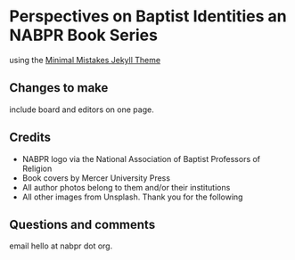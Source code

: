 # Perspectives on Baptist Identities an NABPR Book Series
using the [Minimal Mistakes Jekyll Theme](https://mmistakes.github.io/minimal-mistakes/)

## Changes to make
include board and editors on one page.

## Credits
* NABPR logo via the National Association of Baptist Professors of Religion
* Book covers by Mercer University Press
* All author photos belong to them and/or their institutions
* All other images from Unsplash. Thank you for the following

## Questions and comments
email hello at nabpr dot org.